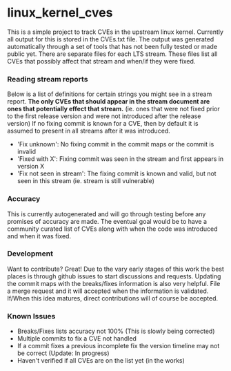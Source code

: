 # linux_kernel_cves
This is a simple project to track CVEs in the upstream linux kernel. 
Currently all output for this is stored in the CVEs.txt file. The output
was generated automatically through a set of tools that has not been 
fully tested or made public yet. There are separate files for each LTS 
stream. These files list all CVEs that possibly affect that stream and 
when/if they were fixed.

### Reading stream reports

Below is a list of definitions for certain strings you might see in a 
stream report. **The only CVEs that should appear in the stream document 
are ones that potentially effect that stream.** (ie. ones that were not 
fixed prior to the first release version and were not introduced after 
the release version) If no fixing commit is known for a CVE, then by 
default it is assumed to present in all streams after it was introduced.

  - 'Fix unknown': No fixing commit in the commit maps or the commit is 
  invalid
  - 'Fixed with X': Fixing commit was seen in the stream and first 
  appears in version X
  - 'Fix not seen in stream': The fixing commit is known and valid, 
  but not seen in this stream (ie. stream is still vulnerable)
  
### Accuracy

This is currently autogenerated and will go through testing before any 
promises of accuracy are made. The eventual goal would be to have a
community curated list of CVEs along with when the code was introduced 
and when it was fixed.

### Development

Want to contribute? Great! Due to the vary early stages of this work the 
best places is through github issues to start discussions and requests. 
Updating the commit maps with the breaks/fixes information is also very 
helpful. File a merge request and it will accepted when the information 
is validated. If/When this idea matures, direct contributions will of 
course be accepted.

### Known Issues

  - Breaks/Fixes lists accuracy not 100% (This is slowly being corrected)
  - Multiple commits to fix a CVE not handled
  - If a commit fixes a previous incomplete fix the version timeline 
  may not be correct (Update: In progress)
  - Haven't verified if all CVEs are on the list yet (in the works)
